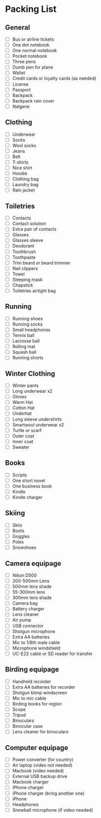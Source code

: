# Packing List

## General
- [ ] Bus or airline tickets
- [ ] One dot notebook
- [ ] One normal notebook
- [ ] Pocket notebook
- [ ] Three pens
- [ ] Dumb pen for plane
- [ ] Wallet
- [ ] Credit cards or loyalty cards (as needed)
- [ ] License
- [ ] Passport
- [ ] Backpack
- [ ] Backpack rain cover
- [ ] Nalgene

## Clothing
- [ ] Underwear
- [ ] Socks
- [ ] Wool socks
- [ ] Jeans
- [ ] Belt
- [ ] T-shirts
- [ ] Nice shirt
- [ ] Hoodie
- [ ] Clothing bag
- [ ] Laundry bag
- [ ] Rain jacket

## Toiletries
- [ ] Contacts
- [ ] Contact solution
- [ ] Extra pair of contacts
- [ ] Glasses
- [ ] Glasses sleeve
- [ ] Deodorant
- [ ] Toothbrush
- [ ] Toothpaste
- [ ] Trim beard _or_ beard trimmer
- [ ] Nail clippers
- [ ] Towel
- [ ] Sleeping mask
- [ ] Chapstick
- [ ] Toiletries airtight bag

## Running
- [ ] Running shoes
- [ ] Running socks
- [ ] Small headphones
- [ ] Tennis ball
- [ ] Lacrosse ball
- [ ] Rolling mat
- [ ] Squash ball
- [ ] Running shorts

## Winter Clothing
- [ ] Winter pants
- [ ] Long underwear x2
- [ ] Gloves
- [ ] Warm Hat
- [ ] Cotton Hat
- [ ] Underhat
- [ ] Long sleeve undershirts
- [ ] Smartwool underwear x2
- [ ] Turtle _or_ scarf
- [ ] Outer coat
- [ ] Inner coat
- [ ] Sweater

## Books
- [ ] Scripts
- [ ] One short novel
- [ ] One business book
- [ ] Kindle
- [ ] Kindle charger

## Skiing
- [ ] Skiis
- [ ] Boots
- [ ] Goggles
- [ ] Poles
- [ ] Snowshoes

## Camera equipage
- [ ] Nikon D500
- [ ] 200-500mm Lens
- [ ] 500mm lens shade
- [ ] 55-300mm lens
- [ ] 300mm lens shade
- [ ] Camera bag
- [ ] Battery charger
- [ ] Lens cleaner
- [ ] Air pump
- [ ] USB connector
- [ ] Shotgun microphone
- [ ] Extra AA batteries
- [ ] Mic to 1/8th male cable
- [ ] Microphone windshield
- [ ] UC-E22 cable or SD reader for transfer

## Birding equipage
- [ ] Handheld recorder
- [ ] Extra AA batteries for recorder
- [ ] Shotgun blimp windscreen
- [ ] Mic to mic cable
- [ ] Birding books for region
- [ ] Scope
- [ ] Tripod
- [ ] Binoculars
- [ ] Binocular case
- [ ] Lens cleaner for binoculars

## Computer equipage
- [ ] Power converter (for country)
- [ ] Air laptop (video not needed)
- [ ] Macbook (video needed)
- [ ] External USB backup drive
- [ ] Macbook charger
- [ ] iPhone charger
- [ ] iPhone charger (bring another one)
- [ ] iPhone
- [ ] Headphones
- [ ] Snowball microphone (if video needed)
